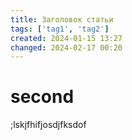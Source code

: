```yaml
---
title: Заголовок статьи
tags: ['tag1', 'tag2']
created: 2024-01-15 13:27
changed: 2024-02-17 00:20
---
```

# second
;lskjfhifjosdjfksdof
